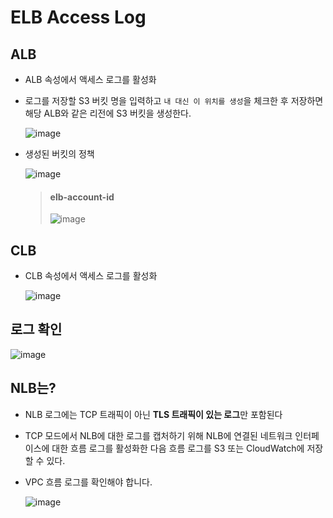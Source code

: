 # ELB Access Log
## ALB
- ALB 속성에서 액세스 로그를 활성화
- 로그를 저장할 S3 버킷 명을 입력하고 `내 대신 이 위치를 생성`을 체크한 후 저장하면 해당 ALB와 같은 리전에 S3 버킷을 생성한다.
  
  ![image](https://user-images.githubusercontent.com/79209568/170073877-ca06127d-d8f3-43ca-b8e5-5fb10cb94997.png)

- 생성된 버킷의 정책  
  
  ![image](https://user-images.githubusercontent.com/79209568/170075866-07805f38-db97-41d9-861c-500fbf87e8f5.png)

  > #### elb-account-id
  > ![image](https://user-images.githubusercontent.com/79209568/170076776-ee7646e2-20f8-4b81-853c-5ff253f58b1d.png)

## CLB
- CLB 속성에서 액세스 로그를 활성화
  
  ![image](https://user-images.githubusercontent.com/79209568/170070914-b5c542ea-6ae1-4123-a952-b76843f93809.png)

## 로그 확인
![image](https://user-images.githubusercontent.com/79209568/170077315-8e5691f1-253a-486a-b59f-00d195e2984f.png)

## NLB는?
- NLB 로그에는 TCP 트래픽이 아닌 **TLS 트래픽이 있는 로그**만 포함된다
- TCP 모드에서 NLB에 대한 로그를 캡처하기 위해 NLB에 연결된 네트워크 인터페이스에 대한 흐름 로그를 활성화한 다음 흐름 로그를 S3 또는 CloudWatch에 저장할 수 있다.  
- VPC 흐름 로그를 확인해야 합니다.
  
  ![image](https://user-images.githubusercontent.com/79209568/170073459-098ef277-438f-4d28-a915-9e24970b5fac.png)
